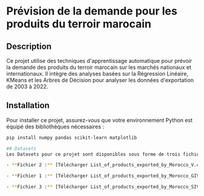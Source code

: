 #  Prévision de la demande pour les produits du terroir marocain

## Description
Ce projet utilise des techniques d'apprentissage automatique pour prévoir la demande des produits du terroir marocain sur les marchés nationaux et internationaux. Il intègre des analyses basées sur la Régression Linéaire, KMeans et les Arbres de Décision pour analyser les données d'exportation de 2003 à 2022.

## Installation
Pour installer ce projet, assurez-vous que votre environnement Python est équipé des bibliothèques nécessaires :
```bash
pip install numpy pandas scikit-learn matplotlib

## Datasets
Les Datasets pour ce projet sont disponibles sous forme de trois fichiers CSV hébergés sur GitHub. Vous pouvez télécharger ces fichiers en cliquant sur les liens ci-dessous :

- **Fichier 2 :** [Télécharger List_of_products_exported_by_Morocco_V.csv](https://github.com/abdo-hm02/data_driven/List_of_products_exported_by_Morocco_V.csv)

- **Fichier 1 :** [Télécharger List_of_products_exported_by_Morocco_GIV.csv](https://github.com/abdo-hm02/data_driven/List_of_products_exported_by_Morocco_GIV.csv)

- **Fichier 3 :** [Télécharger List_of_products_exported_by_Morocco_SIVP.csv](https://github.com/abdo-hm02/data_driven/List_of_products_exported_by_Morocco_SIVP.csv)



